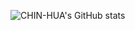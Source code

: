 ![CHIN-HUA's GitHub stats](https://github-readme-stats.vercel.app/api?username=CHIN-HUA&theme=dark&show_icons=true) 










